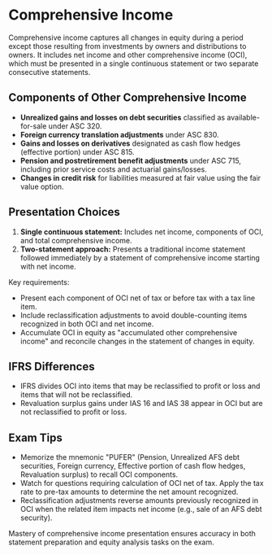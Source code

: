 # Comprehensive Income

Comprehensive income captures all changes in equity during a period except those resulting from investments by owners and distributions to owners. It includes net income and other comprehensive income (OCI), which must be presented in a single continuous statement or two separate consecutive statements.

## Components of Other Comprehensive Income

- **Unrealized gains and losses on debt securities** classified as available-for-sale under ASC 320.
- **Foreign currency translation adjustments** under ASC 830.
- **Gains and losses on derivatives** designated as cash flow hedges (effective portion) under ASC 815.
- **Pension and postretirement benefit adjustments** under ASC 715, including prior service costs and actuarial gains/losses.
- **Changes in credit risk** for liabilities measured at fair value using the fair value option.

## Presentation Choices

1. **Single continuous statement:** Includes net income, components of OCI, and total comprehensive income.
2. **Two-statement approach:** Presents a traditional income statement followed immediately by a statement of comprehensive income starting with net income.

Key requirements:

- Present each component of OCI net of tax or before tax with a tax line item.
- Include reclassification adjustments to avoid double-counting items recognized in both OCI and net income.
- Accumulate OCI in equity as "accumulated other comprehensive income" and reconcile changes in the statement of changes in equity.

## IFRS Differences

- IFRS divides OCI into items that may be reclassified to profit or loss and items that will not be reclassified.
- Revaluation surplus gains under IAS 16 and IAS 38 appear in OCI but are not reclassified to profit or loss.

## Exam Tips

- Memorize the mnemonic "PUFER" (Pension, Unrealized AFS debt securities, Foreign currency, Effective portion of cash flow hedges, Revaluation surplus) to recall OCI components.
- Watch for questions requiring calculation of OCI net of tax. Apply the tax rate to pre-tax amounts to determine the net amount recognized.
- Reclassification adjustments reverse amounts previously recognized in OCI when the related item impacts net income (e.g., sale of an AFS debt security).

Mastery of comprehensive income presentation ensures accuracy in both statement preparation and equity analysis tasks on the exam.
